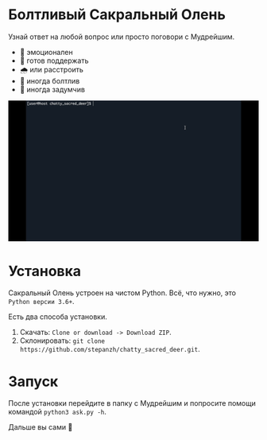 # Болтливый Сакральный Олень
Узнай ответ на любой вопрос или просто поговори с Мудрейшим.

- 🌈 эмоционален
- 🤝 готов поддержать
- 🌧️ или расстроить
- 💬 иногда болтлив
- 💭 иногда задумчив

![](demo/banner.gif)

# Установка
Сакральный Олень устроен на чистом Python. Всё, что нужно, это `Python версии 3.6+`.

Есть два способа установки.

1. Cкачать: `Clone or download -> Download ZIP`.
2. Склонировать: `git clone https://github.com/stepanzh/chatty_sacred_deer.git`.

# Запуск
После установки перейдите в папку с Мудрейшим и попросите помощи командой `python3 ask.py -h`.

Дальше вы сами 🙂
